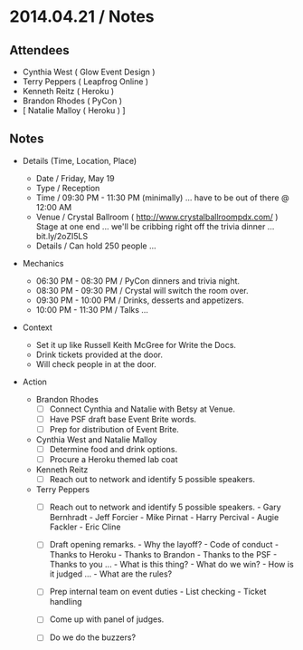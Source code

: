 
# 2014.04.21 / Notes

## Attendees

- Cynthia West ( Glow Event Design )
- Terry Peppers ( Leapfrog Online )
- Kenneth Reitz ( Heroku )
- Brandon Rhodes ( PyCon )
- [ Natalie Malloy ( Heroku ) ]

## Notes

- Details (Time, Location, Place)
    - Date      / Friday, May 19
    - Type      / Reception
    - Time      / 09:30 PM - 11:30 PM (minimally) 
                  ... have to be out of there @ 12:00 AM
    - Venue     / Crystal Ballroom ( http://www.crystalballroompdx.com/ )
                  Stage at one end ... we'll be cribbing right off the trivia 
                  dinner ... bit.ly/2oZI5LS 
    - Details   / Can hold 250 people ... 


- Mechanics
    - 06:30 PM - 08:30 PM / PyCon dinners and trivia night. 
    - 08:30 PM - 09:30 PM / Crystal will switch the room over. 
    - 09:30 PM - 10:00 PM / Drinks, desserts and appetizers. 
    - 10:00 PM - 11:30 PM / Talks ... 


- Context 
    - Set it up like Russell Keith McGree for Write the Docs. 
    - Drink tickets provided at the door. 
    - Will check people in at the door. 


- Action
    - Brandon Rhodes
        - [ ] Connect Cynthia and Natalie with Betsy at Venue. 
        - [ ] Have PSF draft base Event Brite words. 
        - [ ] Prep for distribution of Event Brite.
    - Cynthia West and Natalie Malloy
        - [ ] Determine food and drink options. 
        - [ ] Procure a Heroku themed lab coat
    - Kenneth Reitz
        - [ ] Reach out to network and identify 5 possible speakers.
    - Terry Peppers
        - [ ] Reach out to network and identify 5 possible speakers. 
                - Gary Bernhradt
                - Jeff Forcier
                - Mike Pirnat
                - Harry Percival
                - Augie Fackler
                - Eric Cline
        - [ ] Draft opening remarks. 
                - Why the layoff?
                - Code of conduct
                - Thanks to Heroku
                - Thanks to Brandon
                - Thanks to the PSF
                - Thanks to you ... 
                - What is this thing?
                - What do we win?
                - How is it judged ...
                - What are the rules?
        - [ ] Prep internal team on event duties 
                - List checking
                - Ticket handling
        - [ ] Come up with panel of judges. 
        - [ ] Do we do the buzzers?

